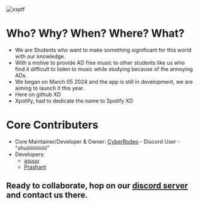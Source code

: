 ![xxptf](https://github.com/user-attachments/assets/db222c01-41b5-4b28-a822-252ba1606f93)

# Who? Why? When? Where? What?
- We are Students who want to make something significant for this world with our knowledge.
- With a motive to provide AD free music to other students like us who find it difficult to listen to music while studying because of the annoying ADs.
- We began on March 05 2024 and the app is still in development, we are aiming to launch it this year.
- Here on github XD
- Xpotify, had to dedicate the name to Spotify XD

# Core Contributers
- Core Maintainer/Developer & Owner: [CyberRodeo](https://github.com/CyberRodeo) - Discord User - "shuiiiiiiiiiiiiiiii"
- Developers:
  - [asuuu](https://github.com/hikenoesu)
  - [Prashant](https://github.com/prashant18108)

## Ready to collaborate, hop on our [discord server](https://discord.gg/5QhqjbyXrQ) and contact us there.
